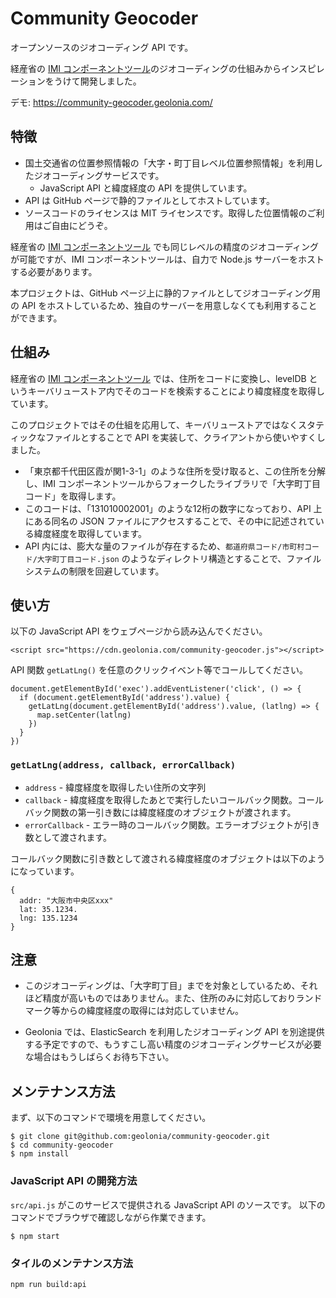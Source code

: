 # Community Geocoder

オープンソースのジオコーディング API です。

経産省の [IMI コンポーネントツール](https://info.gbiz.go.jp/tools/imi_tools/)のジオコーディングの仕組みからインスピレーションをうけて開発しました。

デモ: https://community-geocoder.geolonia.com/

## 特徴

* 国土交通省の位置参照情報の「大字・町丁目レベル位置参照情報」を利用したジオコーディングサービスです。
  * JavaScript API と緯度経度の API を提供しています。
* API は GitHub ページで静的ファイルとしてホストしています。
* ソースコードのライセンスは MIT ライセンスです。取得した位置情報のご利用はご自由にどうぞ。

経産省の [IMI コンポーネントツール](https://info.gbiz.go.jp/tools/imi_tools/) でも同じレベルの精度のジオコーディングが可能ですが、IMI コンポーネントツールは、自力で Node.js サーバーをホストする必要があります。

本プロジェクトは、GitHub ページ上に静的ファイルとしてジオコーディング用の API をホストしているため、独自のサーバーを用意しなくても利用することができます。

## 仕組み

経産省の [IMI コンポーネントツール](https://info.gbiz.go.jp/tools/imi_tools/) では、住所をコードに変換し、levelDB というキーバリューストア内でそのコードを検索することにより緯度経度を取得しています。

このプロジェクトではその仕組を応用して、キーバリューストアではなくスタティックなファイルとすることで API を実装して、クライアントから使いやすくしました。

* 「東京都千代田区霞が関1-3-1」のような住所を受け取ると、この住所を分解し、IMI コンポーネントツールからフォークしたライブラリで「大字町丁目コード」を取得します。
* このコードは、「131010002001」のような12桁の数字になっており、API 上にある同名の JSON ファイルにアクセスすることで、その中に記述されている緯度経度を取得しています。
* API 内には、膨大な量のファイルが存在するため、`都道府県コード/市町村コード/大字町丁目コード.json` のようなディレクトリ構造とすることで、ファイルシステムの制限を回避しています。

## 使い方

以下の JavaScript API をウェブページから読み込んでください。

```
<script src="https://cdn.geolonia.com/community-geocoder.js"></script>
```

API 関数 `getLatLng()` を任意のクリックイベント等でコールしてください。

```
document.getElementById('exec').addEventListener('click', () => {
  if (document.getElementById('address').value) {
    getLatLng(document.getElementById('address').value, (latlng) => {
      map.setCenter(latlng)
    })
  }
})
```

### `getLatLng(address, callback, errorCallback)`

* `address` - 緯度経度を取得したい住所の文字列
* `callback` - 緯度経度を取得したあとで実行したいコールバック関数。コールバック関数の第一引き数には緯度経度のオブジェクトが渡されます。
* `errorCallback` - エラー時のコールバック関数。エラーオブジェクトが引き数として渡されます。

コールバック関数に引き数として渡される緯度経度のオブジェクトは以下のようになっています。

```
{
  addr: "大阪市中央区xxx"
  lat: 35.1234.
  lng: 135.1234
}
```

## 注意

* このジオコーディングは、「大字町丁目」までを対象としているため、それほど精度が高いものではありません。また、住所のみに対応しておりランドマーク等からの緯度経度の取得には対応していません。
+ Geolonia では、ElasticSearch を利用したジオコーディング API を別途提供する予定ですので、もうすこし高い精度のジオコーディングサービスが必要な場合はもうしばらくお待ち下さい。

## メンテナンス方法

まず、以下のコマンドで環境を用意してください。

```
$ git clone git@github.com:geolonia/community-geocoder.git
$ cd community-geocoder
$ npm install
```

### JavaScript API の開発方法

`src/api.js` がこのサービスで提供される JavaScript API のソースです。 以下のコマンドでブラウザで確認しながら作業できます。

```
$ npm start
```

### タイルのメンテナンス方法

```
npm run build:api
```
